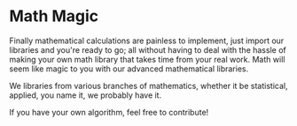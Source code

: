 Math Magic
==========
Finally mathematical calculations are painless to implement, just import our libraries and you're ready to go; all without having to deal with the hassle of making your own math library that takes time from your real work. Math will seem like magic to you with our advanced mathematical libraries.

We libraries from various branches of mathematics, whether it be statistical, applied, you name it, we probably have it.

If you have your own algorithm, feel free to contribute!


